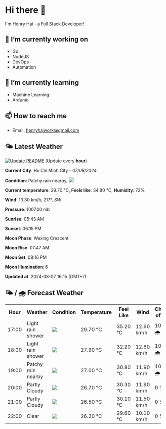 # Hi there 👋

I'm Henry Hai - a Full Stack Developer!

## 🔭 I’m currently working on

- Go
- NodeJS
- DevOps
- Automation

## 🌱 I’m currently learning

- Machine Learning
- Ardunio

## 📫 How to reach me

- Email: <henryhaiwork@gmail.com>

## 🌤️ Latest Weather
[![Update README](https://github.com/henry0hai/henry0hai/actions/workflows/udpateReadme.yml/badge.svg)](https://github.com/henry0hai/henry0hai/actions/workflows/udpateReadme.yml)
(Update every **hour**)
<!-- CURRENT_WEATHER:START -->
**Current City**: Ho Chi Minh City - *07/08/2024*

**Condition**: Patchy rain nearby, <img src="https://cdn.weatherapi.com/weather/64x64/day/176.png"/>

**Current temperature**: 29.70 °C, **Feels like**: 34.80 °C, **Humidity**: 72%

**Wind**: 13.30 km/h, 217°, *SW*

**Pressure**: 1007.00 mb

**Sunrise**: 05:43 AM

**Sunset**: 06:15 PM

**Moon Phase**: Waxing Crescent

**Moon Rise**: 07:47 AM

**Moon Set**: 08:16 PM

**Moon Illumination**: 6

**Updated at**: 2024-08-07 16:15 (GMT+7)<!-- CURRENT_WEATHER:END -->

## 🌤️ / 🌧️ Forecast Weather
<!-- FORECAST_WEATHER:START -->
<table>
		<tr>
			<th>Hour</th>
			<th>Weather</th>
			<th>Condition</th>
			<th>Temperature</th>
			<th>Feel Like</th>
			<th>Wind</th>
			<th>Chance of Rain</th>
		</tr>
				<tr>
					<td>17:00</td>
					<td>Light rain shower</td>
					<td><img src='https://cdn.weatherapi.com/weather/64x64/day/353.png'/></td>
					<td>29.70 °C</td>
					<td>35.20 °C</td>
					<td>12.60 km/h</td>
					<td>100 % 🌧️</td>
				</tr>
				<tr>
					<td>18:00</td>
					<td>Light rain shower</td>
					<td><img src='https://cdn.weatherapi.com/weather/64x64/day/353.png'/></td>
					<td>27.90 °C</td>
					<td>32.20 °C</td>
					<td>12.60 km/h</td>
					<td>100 % 🌧️</td>
				</tr>
				<tr>
					<td>19:00</td>
					<td>Patchy rain nearby</td>
					<td><img src='https://cdn.weatherapi.com/weather/64x64/night/176.png'/></td>
					<td>27.00 °C</td>
					<td>30.80 °C</td>
					<td>11.90 km/h</td>
					<td>100 % 🌧️</td>
				</tr>
				<tr>
					<td>20:00</td>
					<td>Partly Cloudy </td>
					<td><img src='https://cdn.weatherapi.com/weather/64x64/night/116.png'/></td>
					<td>26.70 °C</td>
					<td>30.30 °C</td>
					<td>11.90 km/h</td>
					<td>0 %</td>
				</tr>
				<tr>
					<td>21:00</td>
					<td>Partly Cloudy </td>
					<td><img src='https://cdn.weatherapi.com/weather/64x64/night/116.png'/></td>
					<td>26.50 °C</td>
					<td>30.10 °C</td>
					<td>11.50 km/h</td>
					<td>0 %</td>
				</tr>
				<tr>
					<td>22:00</td>
					<td>Clear </td>
					<td><img src='https://cdn.weatherapi.com/weather/64x64/night/113.png'/></td>
					<td>26.20 °C</td>
					<td>29.60 °C</td>
					<td>10.10 km/h</td>
					<td>0 %</td>
				</tr>
</table>
<!-- FORECAST_WEATHER:END -->
